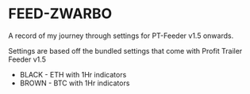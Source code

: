 # FEED-ZWARBO
A record of my journey through settings for PT-Feeder v1.5 onwards.

Settings are based off the bundled settings that come with Profit Trailer Feeder v1.5

* BLACK - ETH with 1Hr indicators
* BROWN - BTC with 1Hr indicators
